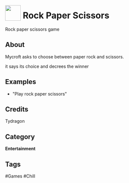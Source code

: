 # <img src="https://raw.githack.com/FortAwesome/Font-Awesome/master/svgs/solid/gamepad.svg" card_color="#40DBB0" width="50" height="50" style="vertical-align:bottom"/> Rock Paper Scissors
Rock paper scissors game

## About
Mycroft asks to choose between paper rock and scissors.

it says its choice and decrees the winner

## Examples
* "Play rock paper scissors"

## Credits
Tydragon

## Category
**Entertainment**

## Tags
#Games
#Chill

